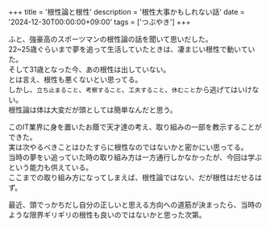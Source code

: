+++
title = '根性論と根性'
description = '根性大事かもしれない話'
date = '2024-12-30T00:00:00+09:00'
tags = ['つぶやき']
+++

ふと、強豪高のスポーツマンの根性論の話を聞いて思いだした。  
22~25歳ぐらいまで夢を追って生活していたときは、凄まじい根性で動いていた。  
そして31歳となった今、あの根性は出していない。  
とは言え、根性も悪くないとい思ってる。  
しかし、`立ち止まること`、`考察すること`、`工夫すること`、`休むこと`から逃げてはいけない。  
根性論は体は大変だが頭としては簡単なんだと思う。  
  
このIT業界に身を置いたお蔭で天才達の考え、取り組みの一部を教示することができた。  
実は次やるべきことはひたすらに根性なのではないかと密かにい思ってる。  
当時の夢をい追っていた時の取り組み方は一方通行しかなかったが、今回は学ぶという能力も供えている。  
ここまでの取り組み方になってしまえば、根性論ではない、だが根性はだせるはず。

最近、頭でっかちだし自分の正しいと思える方向への道筋が決まったら、当時のような限界ギリギリの根性も良いのではないかと思った次第。
